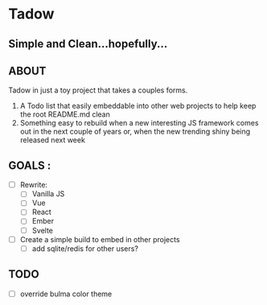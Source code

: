 # Tadow
## Simple and Clean...hopefully...

## ABOUT 
Tadow in just a toy project that takes a couples forms. 
1. A Todo list that easily embeddable into other web projects to help keep the root README.md clean 
2. Something easy to rebuild when a new interesting JS framework comes out in the next couple of years or, when the new trending shiny being released next week

## GOALS :
* [ ] Rewrite:
    * [ ] Vanilla JS
    * [ ] Vue
    * [ ] React
    * [ ] Ember
    * [ ] Svelte
* [ ] Create a simple build to embed in other projects
    * [ ] add sqlite/redis for other users?

## TODO
* [ ] override bulma color theme 